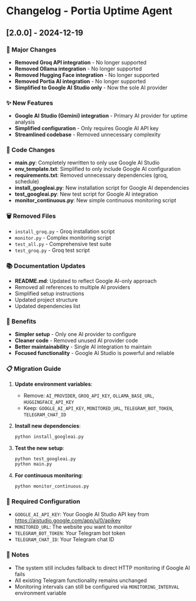 # Changelog - Portia Uptime Agent

## [2.0.0] - 2024-12-19

### 🚀 Major Changes

- **Removed Groq API integration** - No longer supported
- **Removed Ollama integration** - No longer supported  
- **Removed Hugging Face integration** - No longer supported
- **Removed Portia AI integration** - No longer supported
- **Simplified to Google AI Studio only** - Now the sole AI provider

### ✨ New Features

- **Google AI Studio (Gemini) integration** - Primary AI provider for uptime analysis
- **Simplified configuration** - Only requires Google AI API key
- **Streamlined codebase** - Removed unnecessary complexity

### 🔧 Code Changes

- **main.py**: Completely rewritten to only use Google AI Studio
- **env_template.txt**: Simplified to only include Google AI configuration
- **requirements.txt**: Removed unnecessary dependencies (groq, schedule)
- **install_googleai.py**: New installation script for Google AI dependencies
- **test_googleai.py**: New test script for Google AI integration
- **monitor_continuous.py**: New simple continuous monitoring script

### 🗑️ Removed Files

- `install_groq.py` - Groq installation script
- `monitor.py` - Complex monitoring script
- `test_all.py` - Comprehensive test suite
- `test_groq.py` - Groq test script

### 📚 Documentation Updates

- **README.md**: Updated to reflect Google AI-only approach
- Removed all references to multiple AI providers
- Simplified setup instructions
- Updated project structure
- Updated dependencies list

### 🎯 Benefits

- **Simpler setup** - Only one AI provider to configure
- **Cleaner code** - Removed unused AI provider code
- **Better maintainability** - Single AI integration to maintain
- **Focused functionality** - Google AI Studio is powerful and reliable

### 📋 Migration Guide

1. **Update environment variables**:
   - Remove: `AI_PROVIDER`, `GROQ_API_KEY`, `OLLAMA_BASE_URL`, `HUGGINGFACE_API_KEY`
   - Keep: `GOOGLE_AI_API_KEY`, `MONITORED_URL`, `TELEGRAM_BOT_TOKEN`, `TELEGRAM_CHAT_ID`

2. **Install new dependencies**:

   ```bash
   python install_googleai.py
   ```

3. **Test the new setup**:

   ```bash
   python test_googleai.py
   python main.py
   ```

4. **For continuous monitoring**:

   ```bash
   python monitor_continuous.py
   ```

### 🔑 Required Configuration

- `GOOGLE_AI_API_KEY`: Your Google AI Studio API key from <https://aistudio.google.com/app/u/0/apikey>
- `MONITORED_URL`: The website you want to monitor
- `TELEGRAM_BOT_TOKEN`: Your Telegram bot token
- `TELEGRAM_CHAT_ID`: Your Telegram chat ID

### 📝 Notes

- The system still includes fallback to direct HTTP monitoring if Google AI fails
- All existing Telegram functionality remains unchanged
- Monitoring intervals can still be configured via `MONITORING_INTERVAL` environment variable
